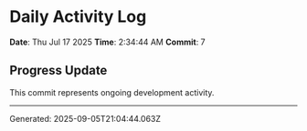 # Daily Activity Log

**Date**: Thu Jul 17 2025
**Time**: 2:34:44 AM
**Commit**: 7

## Progress Update

This commit represents ongoing development activity.

---
Generated: 2025-09-05T21:04:44.063Z
